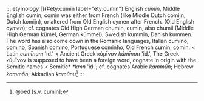 ::: etymology
[]{#ety:cumin label="ety:cumin"} English *cumin*, Middle English cumin,
comin was either from French (like Middle Dutch comijn, Dutch komijn),
or altered from Old English cymen after French. (Old English *cymen*);
cf. cognates Old High German chumin, cumin, also chumil (Middle High
German kümel, German kümmel), Swedish kummin, Danish kummen. The word
has also come down in the Romanic languages, Italian cumino, comino,
Spanish comino, Portuguese cominho, Old French cumin, comin. \< Latin
*cumīnum* 'id.' \< Ancient Greek κύμῑνον *kúmīnon* 'id.', The Greek
κύμῑνον is supposed to have been a foreign word, cognate in origin with
the Semitic names \< Semitic\* *\*kmn* 'id.'; cf. cognates Arabic
*kammūn*; Hebrew *kammōn*; Akkadian *kamūnu*[^1]
:::

[^1]: @oed [s.v. cumin];
